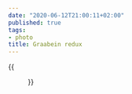 ```yaml
---
date: "2020-06-12T21:00:11+02:00"
published: true
tags:
- photo
title: Graabein redux
---
```


{{<figure alt="Graabein redux" src="/images/2020-06-12-Graabein-redux.jpg" width="1280">}}
